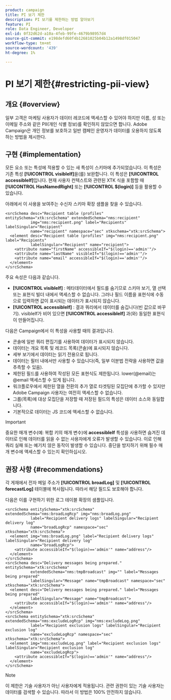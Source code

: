 ```yaml
---
product: campaign
title: PI 보기 제한
description: PI 보기를 제한하는 방법 알아보기
feature: PI
role: Data Engineer, Developer
exl-id: 0f32d62d-a10a-4feb-99fe-4679b98957d4
source-git-commit: e198defd60f4b12681025b04b12a1498df015047
workflow-type: tm+mt
source-wordcount: '439'
ht-degree: 1%

---
```


# PI 보기 제한{#restricting-pii-view}

## 개요 {#overview}

일부 고객은 마케팅 사용자가 데이터 레코드에 액세스할 수 있어야 하지만 이름, 성 또는 이메일 주소와 같은 PII(개인 식별 정보)를 확인하지 않았으면 합니다. Adobe Campaign은 개인 정보를 보호하고 일반 캠페인 운영자가 데이터를 오용하지 않도록 하는 방법을 제시한다.

## 구현 {#implementation}

모든 요소 또는 특성에 적용할 수 있는 새 특성이 스키마에 추가되었습니다. 이 특성은 기존 특성 **[!UICONTROL visibleIf]**&#x200B;을(를) 보완합니다. 이 특성은 **[!UICONTROL accessibleIf]**&#x200B;입니다. 현재 사용자 컨텍스트와 관련된 XTK 식을 포함할 때 **[!UICONTROL HasNamedRight]** 또는 **[!UICONTROL $(login)]** 등을 활용할 수 있습니다.

아래에서 이 사용을 보여주는 수신자 스키마 확장 샘플을 찾을 수 있습니다.

```
<srcSchema desc="Recipient table (profiles" entitySchema="xtk:srcSchema" extendedSchema="nms:recipient"
           img="nms:recipient.png" label="Recipients" labelSingular="Recipient"
           name="recipient" namespace="sec" xtkschema="xtk:srcSchema">
  <element desc="Recipient table (profiles" img="nms:recipient.png" label="Recipients"
           labelSingular="Recipient" name="recipient">
    <attribute name="firstName" accessibleIf="$(login)=='admin'"/>
    <attribute name="lastName" visibleIf="$(login)=='admin'"/>
    <attribute name="email" accessibleIf="$(login)=='admin'"/>
  </element>
</srcSchema>
```

주요 속성은 다음과 같습니다.

* **[!UICONTROL visibleIf]** : 메타데이터에서 필드를 숨기므로 스키마 보기, 열 선택 또는 표현식 빌더 내에서 액세스할 수 없습니다. 그러나 필드 이름을 표현식에 수동으로 입력하면 값이 표시되는 데이터가 표시되지 않습니다.
* **[!UICONTROL accessibleIf]** : 결과 쿼리에서 데이터를 숨깁니다(빈 값으로 바꾸기). visibleIf가 비어 있으면 **[!UICONTROL accessibleIf]** 과(와) 동일한 표현식이 만들어집니다.

다음은 Campaign에서 이 특성을 사용할 때의 결과입니다.

* 콘솔에 일반 쿼리 편집기를 사용하여 데이터가 표시되지 않습니다.
* 데이터는 개요 목록 및 레코드 목록(콘솔)에 표시되지 않습니다.
* 세부 보기에서 데이터는 읽기 전용으로 됩니다.
* 데이터는 필터 내에서만 사용할 수 있습니다(즉, 일부 이분법 전략을 사용하면 값을 추측할 수 있음).
* 제한된 필드를 사용하여 작성된 모든 표현식도 제한됩니다. lower(@email)는 @email 액세스할 수 있게 됩니다.
* 워크플로우에서 제한된 열을 전환의 추가 열로 타겟팅된 모집단에 추가할 수 있지만 Adobe Campaign 사용자는 여전히 액세스할 수 없습니다.
* 그룹(목록)에 대상 모집단을 저장할 때 저장된 필드의 특성은 데이터 소스와 동일합니다.
* 기본적으로 데이터는 JS 코드에 액세스할 수 없습니다.

>[!IMPORTANT]
>
>중요한 매개 변수(예: 복합 키의 매개 변수)에 **accessibleIf** 특성을 사용하면 숨겨진 데이터로 인해 데이터를 읽을 수 없는 사용자에게 오류가 발생할 수 있습니다. 이로 인해 쿼리 실패 또는 예기치 않은 동작이 발생할 수 있습니다. 중단을 방지하기 위해 필수 매개 변수에 액세스할 수 있는지 확인하십시오.

## 권장 사항 {#recommendations}

각 게재에서 전자 메일 주소가 **[!UICONTROL broadLog]** 및 **[!UICONTROL forecastLog]** 테이블에 복사됩니다. 따라서 해당 필드도 보호해야 합니다.

다음은 이를 구현하기 위한 로그 테이블 확장의 샘플입니다.

```
<srcSchema entitySchema="xtk:srcSchema" extendedSchema="nms:broadLogRcp" img="nms:broadLog.png"
           label="Recipient delivery logs" labelSingular="Recipient delivery log"
           name="broadLogRcp" namespace="sec" xtkschema="xtk:srcSchema">
  <element img="nms:broadLog.png" label="Recipient delivery logs" labelSingular="Recipient delivery log"
           name="broadLogRcp">
    <attribute accessibleIf="$(login)=='admin'" name="address"/>
  </element>
</srcSchema>
<srcSchema desc="Delivery messages being prepared." entitySchema="xtk:srcSchema"
           extendedSchema="nms:tmpBroadcast" img="" label="Messages being prepared"
           labelSingular="Message" name="tmpBroadcast" namespace="sec" xtkschema="xtk:srcSchema">
  <element desc="Delivery messages being prepared." label="Messages being prepared"
           labelSingular="Message" name="tmpBroadcast">
    <attribute accessibleIf="$(login)=='admin'" name="address"/>
  </element>
</srcSchema>
<srcSchema entitySchema="xtk:srcSchema" extendedSchema="nms:excludeLogRcp" img="nms:excludeLog.png"
           label="Recipient exclusion logs" labelSingular="Recipient exclusion log"
           name="excludeLogRcp" namespace="sec" xtkschema="xtk:srcSchema">
  <element img="nms:excludeLog.png" label="Recipient exclusion logs" labelSingular="Recipient exclusion log"
           name="excludeLogRcp">
    <attribute accessibleIf="$(login)=='admin'" name="address"/>
  </element>
</srcSchema>
```

>[!NOTE]
>
>이 제한은 기술 사용자가 아닌 사용자에게 적용됩니다. 관련 권한이 있는 기술 사용자는 데이터를 검색할 수 있습니다. 따라서 이 방법은 100% 안전하지 않습니다.
